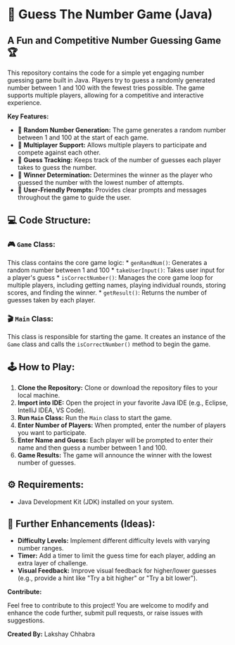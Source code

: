 # 🧠 Guess The Number Game (Java)

## A Fun and Competitive Number Guessing Game 🏆

This repository contains the code for a simple yet engaging number guessing game built in Java. Players try to guess a randomly generated number between 1 and 100 with the fewest tries possible. The game supports multiple players, allowing for a competitive and interactive experience.

**Key Features:**

*   🎲 **Random Number Generation:** The game generates a random number between 1 and 100 at the start of each game.
*   👥 **Multiplayer Support:** Allows multiple players to participate and compete against each other.
*   🔢 **Guess Tracking:** Keeps track of the number of guesses each player takes to guess the number.
*   🥇 **Winner Determination:** Determines the winner as the player who guessed the number with the lowest number of attempts.
*   💬 **User-Friendly Prompts:** Provides clear prompts and messages throughout the game to guide the user.

## 💻 Code Structure:

### 🎮 `Game` Class:
This class contains the core game logic:
    *  `genRandNum()`: Generates a random number between 1 and 100
    *  `takeUserInput()`: Takes user input for a player's guess
    *  `isCorrectNumber()`: Manages the core game loop for multiple players, including getting names, playing individual rounds, storing scores, and finding the winner.
    *  `getResult()`: Returns the number of guesses taken by each player.

### 🎬 `Main` Class:
This class is responsible for starting the game. It creates an instance of the `Game` class and calls the `isCorrectNumber()` method to begin the game.

## 🕹️ How to Play:

1.  **Clone the Repository:** Clone or download the repository files to your local machine.
2.  **Import into IDE:** Open the project in your favorite Java IDE (e.g., Eclipse, IntelliJ IDEA, VS Code).
3.  **Run `Main` Class:** Run the `Main` class to start the game.
4.  **Enter Number of Players:** When prompted, enter the number of players you want to participate.
5.  **Enter Name and Guess:** Each player will be prompted to enter their name and then guess a number between 1 and 100.
6.  **Game Results:** The game will announce the winner with the lowest number of guesses.

## ⚙️ Requirements:

*   Java Development Kit (JDK) installed on your system.

## 🚀 Further Enhancements (Ideas):

*   **Difficulty Levels:** Implement different difficulty levels with varying number ranges.
*   **Timer:** Add a timer to limit the guess time for each player, adding an extra layer of challenge.
*   **Visual Feedback:** Improve visual feedback for higher/lower guesses (e.g., provide a hint like "Try a bit higher" or "Try a bit lower").

**Contribute:**

Feel free to contribute to this project! You are welcome to modify and enhance the code further, submit pull requests, or raise issues with suggestions.

**Created By:** Lakshay Chhabra
